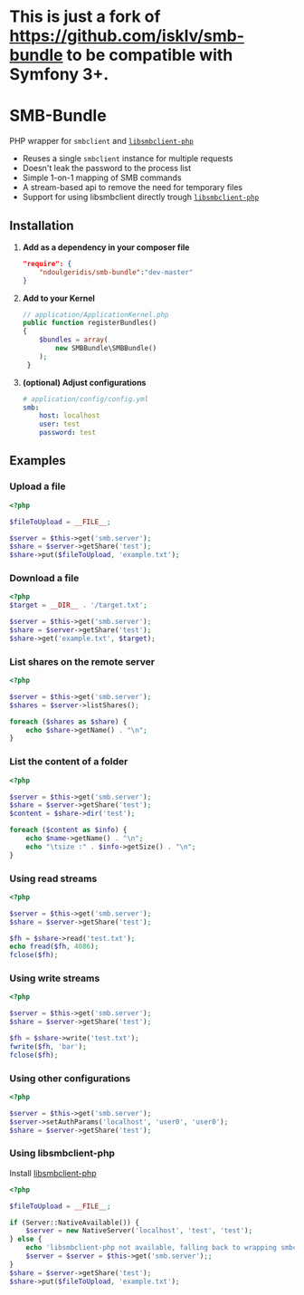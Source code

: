 # This is just a fork of https://github.com/isklv/smb-bundle to be compatible with Symfony 3+.



SMB-Bundle
===

PHP wrapper for `smbclient` and [`libsmbclient-php`](https://github.com/eduardok/libsmbclient-php)

- Reuses a single `smbclient` instance for multiple requests
- Doesn't leak the password to the process list
- Simple 1-on-1 mapping of SMB commands
- A stream-based api to remove the need for temporary files
- Support for using libsmbclient directly trough [`libsmbclient-php`](https://github.com/eduardok/libsmbclient-php)

## Installation

1. **Add as a dependency in your composer file**

    ```json
    "require": {
        "ndoulgeridis/smb-bundle":"dev-master"
    }
    ```

2. **Add to your Kernel**

    ```php
    // application/ApplicationKernel.php
    public function registerBundles()
    {
        $bundles = array(
            new SMBBundle\SMBBundle()
        );
     }
    ```
3. **(optional) Adjust configurations**

    ```yml
    # application/config/config.yml
    smb:
        host: localhost
        user: test
        password: test
    ```

Examples
----

### Upload a file ###

```php
<?php

$fileToUpload = __FILE__;

$server = $this->get('smb.server');
$share = $server->getShare('test');
$share->put($fileToUpload, 'example.txt');
```

### Download a file ###

```php
<?php
$target = __DIR__ . '/target.txt';

$server = $this->get('smb.server');
$share = $server->getShare('test');
$share->get('example.txt', $target);
```

### List shares on the remote server ###

```php
<?php

$server = $this->get('smb.server');
$shares = $server->listShares();

foreach ($shares as $share) {
	echo $share->getName() . "\n";
}
```

### List the content of a folder ###

```php
<?php

$server = $this->get('smb.server');
$share = $server->getShare('test');
$content = $share->dir('test');

foreach ($content as $info) {
	echo $name->getName() . "\n";
	echo "\tsize :" . $info->getSize() . "\n";
}
```

### Using read streams

```php
<?php

$server = $this->get('smb.server');
$share = $server->getShare('test');

$fh = $share->read('test.txt');
echo fread($fh, 4086);
fclose($fh);
```

### Using write streams

```php
<?php

$server = $this->get('smb.server');
$share = $server->getShare('test');

$fh = $share->write('test.txt');
fwrite($fh, 'bar');
fclose($fh);
```
### Using other configurations

```php
<?php

$server = $this->get('smb.server');
$server->setAuthParams('localhost', 'user0', 'user0');
$share = $server->getShare('test');

```

### Using libsmbclient-php ###

Install [libsmbclient-php](https://github.com/eduardok/libsmbclient-php)

```php
<?php

$fileToUpload = __FILE__;

if (Server::NativeAvailable()) {
    $server = new NativeServer('localhost', 'test', 'test');
} else {
    echo 'libsmbclient-php not available, falling back to wrapping smbclient';
    $server = $server = $this->get('smb.server');;
}
$share = $server->getShare('test');
$share->put($fileToUpload, 'example.txt');
```

